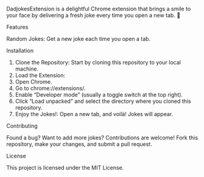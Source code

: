 DadjokesExtension is a delightful Chrome extension that brings a smile to your face by delivering a fresh joke every time you open a new tab. 🎉

Features

Random Jokes: Get a new joke each time you open a tab.

Installation

1. Clone the Repository: Start by cloning this repository to your local machine.
2. Load the Extension:
3. Open Chrome.
4. Go to chrome://extensions/.
5. Enable “Developer mode” (usually a toggle switch at the top right).
6. Click “Load unpacked” and select the directory where you cloned this repository.
7. Enjoy the Jokes!: Open a new tab, and voilà! Jokes will appear.
   
Contributing

Found a bug? Want to add more jokes? Contributions are welcome! Fork this repository, make your changes, and submit a pull request.

License

This project is licensed under the MIT License.
